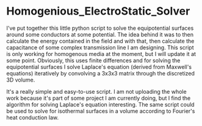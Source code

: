 # Homogenious_ElectroStatic_Solver
I've put together this little python script to solve the equipotential surfaces around some conductors at some potential. 
The idea behind it was to then calculate the energy contained in the field and with that, then calculate the capacitance of some complex transmission line I am designing.
This script is only working for homogenous media at the moment, but I will update it at some point. 
Obviously, this uses finite differences and for solving the equipotential surfaces I solve Laplace's equation (derived from Maxwell's equations) iteratively by convolving a 3x3x3 matrix through the discretized 3D volume. 

It's a really simple and easy-to-use script. I am not uploading the whole work because it's part of some project I am currently doing, but I find the algorithm for solving Laplace's equation interesting. 
The same script could be used to solve for isothermal surfaces in a volume according to Fourier's heat conduction law.
